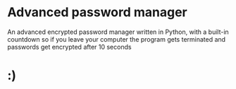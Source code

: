 # Advanced password manager
An advanced encrypted password manager written in Python, with a built-in countdown so if you leave your computer the program gets terminated and passwords get encrypted after 10 seconds

# :)
